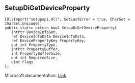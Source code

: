 ## SetupDiGetDeviceProperty

```
[DllImport("setupapi.dll", SetLastError = true, CharSet = CharSet.Unicode)]
public static extern bool SetupDiGetDeviceProperty(
   IntPtr DeviceInfoSet,
   ref DeviceInfoData DeviceInfoData,
   ref DevicePropertyKey PropertyKey,
   out int PropertyType,
   IntPtr PropertyBuffer,
   int PropertyBufferSize,
   out int RequiredSize,
   uint Flags
);
```

Microsoft documentation: [Link](https://docs.microsoft.com/en-us/windows/win32/api/setupapi/nf-setupapi-setupdigetdevicepropertyw)
